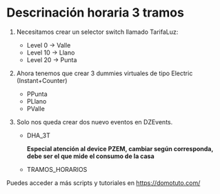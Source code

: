 # Descrinación horaria 3 tramos

1. Necesitamos crear un selector switch llamado TarifaLuz:

   - Level 0 -> Valle
   - Level 10 -> Llano
   - Level 20 -> Punta

2. Ahora tenemos que crear 3 dummies virtuales de tipo Electric (Instant+Counter)

   - PPunta
   - PLlano
   - PValle



3. Solo nos queda crear dos nuevo eventos en DZEvents.
   - DHA_3T

     **Especial atención al device PZEM, cambiar según corresponda, debe ser el que mide el consumo de la casa**

   - TRAMOS_HORARIOS


Puedes acceder a más scripts y tutoriales en https://domotuto.com/
